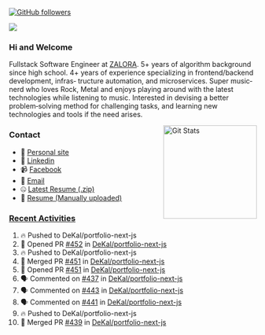 [![GitHub followers](https://img.shields.io/github/followers/DeKal?label=Follow%20at%20GitHub&style=for-the-badge)](https://github.com/DeKal)

<img
  src="https://cr-ss-service.azurewebsites.net/api/ScreenShot?widget=summary&username=DeKal&badges=3&width=300&style=--header-bg-color:%23000;--border-radius:10px"
/>

### Hi and Welcome 
Fullstack Software Engineer at [ZALORA](https://github.com/zalora/). 5+ years of algorithm background since high school. 4+ years of experience specializing in frontend/backend development, infras‐ tructure automation, and microservices. Super music‐nerd who loves Rock, Metal and enjoys playing around with the latest technologies while listening to music. Interested in devising a better problem‐solving method for challenging tasks, and learning new technologies and tools if the need arises.


<a href="https://phatho-folio.now.sh/"><img alt="Git Stats" src="https://github-readme-stats.vercel.app/api?username=DeKal&show_icons=true&theme=merko&count_private=true" align="right" height="190" /></a>


### Contact

- 💬 [Personal site](https://phatho-folio.now.sh/)
- 🔗 [Linkedin](https://www.linkedin.com/in/phat-ho/)
- 📹 [Facebook](https://www.facebook.com/dekal.dev)
- 📧 <a href="mailto:hohuuphat22@gmail.com">Email</a>
- 🤐 <a id="raw-url" href="https://nightly.link/DeKal/dekal-cv-v2/workflows/build/main/huuphatho_cv.zip">Latest Resume (.zip)</a>
- 📄 <a id="raw-url" href="https://raw.githubusercontent.com/DeKal/DeKal/master/cv/phathuuho_cv.pdf">Resume (Manually uploaded)</a>


### [Recent Activities](https://github.com/DeKal/github-activity-readme)
<!--START_SECTION:activity-->
1. 🔥 Pushed to DeKal/portfolio-next-js
2. 💪 Opened PR [#452](https://github.com/DeKal/portfolio-next-js/pull/452) in [DeKal/portfolio-next-js](https://github.com/DeKal/portfolio-next-js)
3. 🔥 Pushed to DeKal/portfolio-next-js
4. 🎉 Merged PR [#451](https://github.com/DeKal/portfolio-next-js/pull/451) in [DeKal/portfolio-next-js](https://github.com/DeKal/portfolio-next-js)
5. 💪 Opened PR [#451](https://github.com/DeKal/portfolio-next-js/pull/451) in [DeKal/portfolio-next-js](https://github.com/DeKal/portfolio-next-js)
6. 🗣 Commented on [#437](https://github.com/DeKal/portfolio-next-js/issues/437) in [DeKal/portfolio-next-js](https://github.com/DeKal/portfolio-next-js)
7. 🗣 Commented on [#443](https://github.com/DeKal/portfolio-next-js/issues/443) in [DeKal/portfolio-next-js](https://github.com/DeKal/portfolio-next-js)
8. 🗣 Commented on [#441](https://github.com/DeKal/portfolio-next-js/issues/441) in [DeKal/portfolio-next-js](https://github.com/DeKal/portfolio-next-js)
9. 🔥 Pushed to DeKal/portfolio-next-js
10. 🎉 Merged PR [#439](https://github.com/DeKal/portfolio-next-js/pull/439) in [DeKal/portfolio-next-js](https://github.com/DeKal/portfolio-next-js)
<!--END_SECTION:activity-->